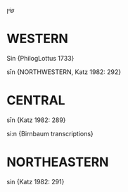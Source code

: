 שׂין

WESTERN
========

Sin {PhilogLottus 1733}

sīn {NORTHWESTERN, Katz 1982: 292}

CENTRAL
========

sīn {Katz 1982: 289}

si:n {Birnbaum transcriptions}

NORTHEASTERN
==============

sin {Katz 1982: 291}